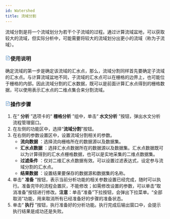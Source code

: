 ```yaml
---
id: Watershed
title: 流域分割
---
```

流域分割是将一个流域划分为若干个子流域的过程。通过计算流域盆地，可以获取较大的流域，但实际分析中，可能需要将较大的流域划分出更小的流域（称为子流域）。

### ![](../img/read.gif)使用说明

确定流域的第一步是确定该流域的汇水点，那么，流域分割同样首先要确定子流域的汇水点。与计算流域盆地不同，子流域的汇水点可以在栅格的边界上，也可能位于栅格的内部。因此流域分割的汇水数据，既可以是前面计算汇水点得到的栅格数据，可以使用表示汇水点的二维点集合来分割流域。

### ![](../img/read.gif)操作步骤

1. 在“ **分析** ”选项卡的“ **栅格分析** ”组中，单击“ **水文分析** ”按钮，弹出水文分析流程管理窗口。
2. 在左侧的功能区中，选择“**流域分割**”按钮。
3. 在右侧的参数设置区中，设置流域分割相关的参数。 
   * **流向数据** ：选择流向栅格所在的数据源以及数据集。
   * **汇水点数据** ：选择汇水点数据所在的数据源以及数据集。汇水点数据既可以为计算得到的汇水点栅格数据，也可以是实地采集的二维点数据集。
   * **过滤条件** ：仅对二维汇水点数据有效。可以设置过滤表达式，设定参与流域分割的汇水点。
   * **结果数据** ：设置结果要保存的数据源和数据集的名称。
4. 单击“ **准备** ”按钮，表示当前分析功能的相关参数设置已经完成，随时可以执行。准备完毕的流程会置灰，不能修改；如需修改设置的参数，可以单击“取消准备”按钮进行修改。**注意**：单击“准备”下拉按钮，会弹出下拉菜单。“全部取消”功能，用来取消所有已经准备好的步骤的准备状态。
5. 单击“ **执行** ”按钮，执行准备好的分析功能。执行完成后输出窗口中，会提示执行结果是成功还是失败。